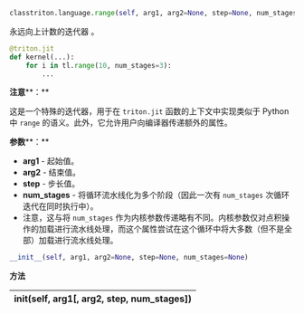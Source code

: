```python
classtriton.language.range(self, arg1, arg2=None, step=None, num_stages=None)
```


永远向上计数的迭代器 。


```python
@triton.jit
def kernel(...):
    for i in tl.range(10, num_stages=3):
        ...
```


**注意****：**

这是一个特殊的迭代器，用于在 `triton.jit` 函数的上下文中实现类似于 Python 中 `range` 的语义。此外，它允许用户向编译器传递额外的属性。


**参数****：**

* **arg1** - 起始值。
* **arg2** - 结束值。
* **step** - 步长值。
* **num_stages** - 将循环流水线化为多个阶段（因此一次有 `num_stages` 次循环迭代在同时执行中）。
* 注意，这与将 `num_stages` 作为内核参数传递略有不同。内核参数仅对点积操作的加载进行流水线处理，而这个属性尝试在这个循环中将大多数（但不是全部）加载进行流水线处理。

```python
__init__(self, arg1, arg2=None, step=None, num_stages=None)
```


**方法**

|**__init__(self, arg1[, arg2, step, num_stages])**|
|:----|


